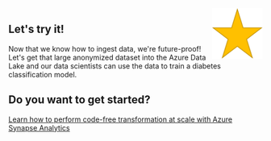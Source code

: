 <style>
.button  {
  border: none;
  color: black;
  width: 100%;
  padding: 12px 28px;
  background-color: white;
  border: 2px solid #008CBA;
  transition-duration: 0.4s;
}
.button:hover  {
  background-color: #008CBA;
  color: white; 
  border: 2px solid #008CBA;
}
</style>

<img style="float: right;width:100px;" src="./media/star.png">

## Let's try it!

Now that we know how to ingest data, we're future-proof! Let's get that large anonymized dataset into the Azure Data Lake and our data scientists can use the data to train a diabetes classification model.

## Do you want to get started?

[Learn how to perform code-free transformation at scale with Azure Synapse Analytics](https://learn.microsoft.com/training/modules/code-free-transformation-scale/)

